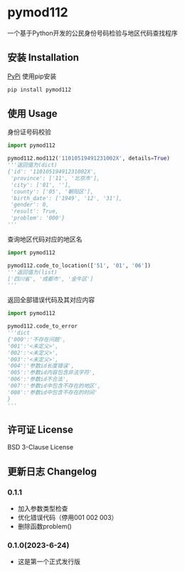 # pymod112

一个基于Python开发的公民身份号码检验与地区代码查找程序

## 安装 Installation

[PyPi](https://pypi.org/project/pymod112/) 使用pip安装

```sh
pip install pymod112
```

## 使用 Usage

身份证号码校验

```python
import pymod112

pymod112.mod112('11010519491231002X', details=True)
'''返回值为(dict)
{'id': '11010519491231002X', 
 'province': ['11', '北京市'], 
 'city': ['01', ''], 
 'county': ['05', '朝阳区'], 
 'birth_date': ['1949', '12', '31'], 
 'gender': 0, 
 'result': True, 
 'problem': '000'}
'''

```

查询地区代码对应的地区名

```python
import pymod112

pymod112.code_to_location(['51', '01', '06'])
'''返回值为(list)
['四川省', '成都市', '金牛区']
'''
```

返回全部错误代码及其对应内容

```python
import pymod112

pymod112.code_to_error
'''dict
{'000':'不存在问题',
'001':'<未定义>',
'002':'<未定义>',
'003':'<未定义>',
'004':'参数id长度错误',
'005':'参数id内容包含非法字符',
'006':'参数id不合法',
'007':'参数id中包含不存在的地区',
'008':'参数id中包含不存在的时间'
}
'''
```

## 许可证 License
BSD 3-Clause License

## 更新日志 Changelog
### **0.1.1**
 - 加入参数类型检查
 - 优化错误代码（停用001 002 003）
 - 删除函数problem()

### **0.1.0(2023-6-24)**
- 这是第一个正式发行版
